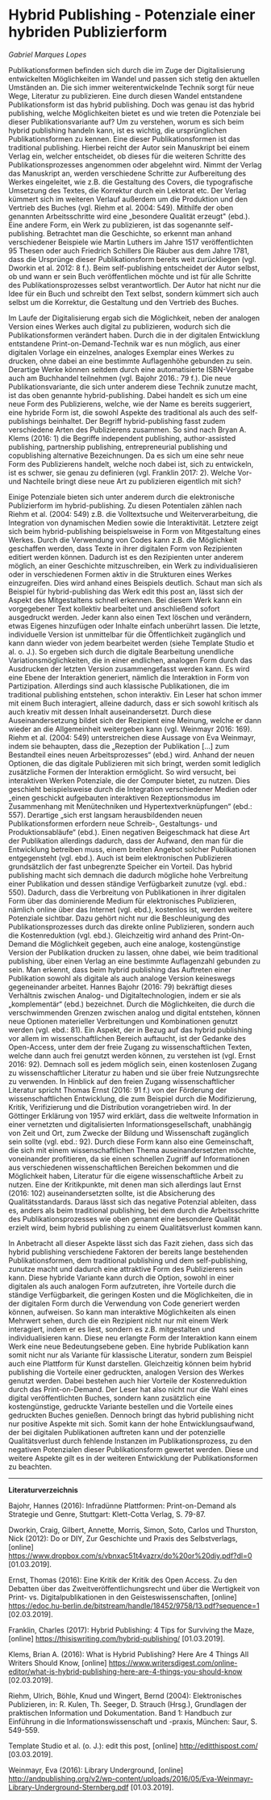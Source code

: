 # Hybrid Publishing - Potenziale einer hybriden Publizierform
*Gabriel Marques Lopes*

Publikationsformen befinden sich durch die im Zuge der Digitalisierung entwickelten Möglichkeiten im Wandel und passen sich stetig den aktuellen Umständen an. Die sich immer weiterentwickelnde Technik sorgt für neue Wege, Literatur zu publizieren. Eine durch diesen Wandel entstandene Publikationsform ist das hybrid publishing. Doch was genau ist das hybrid publishing, welche Möglichkeiten bietet es und wie treten die Potenziale bei dieser Publikationsvariante auf? 
Um zu verstehen, worum es sich beim hybrid publishing handeln kann, ist es wichtig, die ursprünglichen Publikationsformen zu kennen. Eine dieser Publikationsformen ist das traditional publishing. Hierbei reicht der Autor sein Manuskript bei einem Verlag ein, welcher entscheidet, ob dieses für die weiteren Schritte des Publikationsprozesses angenommen oder abgelehnt wird. Nimmt der Verlag das Manuskript an, werden verschiedene Schritte zur Aufbereitung des Werkes eingeleitet, wie z.B. die Gestaltung des Covers, die typografische Umsetzung des Textes, die Korrektur durch ein Lektorat etc. Der Verlag kümmert sich im weiteren Verlauf außerdem um die Produktion und den Vertrieb des Buches (vgl. Riehm et al. 2004: 549). Mithilfe der oben genannten Arbeitsschritte wird eine „besondere Qualität erzeugt" (ebd.). Eine andere Form, ein Werk zu publizieren, ist das sogenannte self-publishing. Betrachtet man die Geschichte, so erkennt man anhand verschiedener Beispiele wie Martin Luthers im Jahre 1517 veröffentlichten 95 Thesen oder auch Friedrich Schillers Die Räuber aus dem Jahre 1781, dass die Ursprünge dieser Publikationsform bereits weit zurückliegen (vgl. Dworkin et al. 2012: 8 f.). Beim self-publishing entscheidet der Autor selbst, ob und wann er sein Buch veröffentlichen möchte und ist für alle Schritte des Publikationsprozesses selbst verantwortlich. Der Autor hat nicht nur die Idee für ein Buch und schreibt den Text selbst, sondern kümmert sich auch selbst um die Korrektur, die Gestaltung und den Vertrieb des Buches.

Im Laufe der Digitalisierung ergab sich die Möglichkeit, neben der analogen Version eines Werkes auch digital zu publizieren, wodurch sich die Publikationsformen verändert haben. Durch die in der digitalen Entwicklung entstandene Print-on-Demand-Technik war es nun möglich, aus einer digitalen Vorlage ein einzelnes, analoges Exemplar eines Werkes zu drucken, ohne dabei an eine bestimmte Auflagenhöhe gebunden zu sein. Derartige Werke können seitdem durch eine automatisierte ISBN-Vergabe auch am Buchhandel teilnehmen (vgl. Bajohr 2016.: 79 f.). Die neue Publikationsvariante, die sich unter anderem diese Technik zunutze macht, ist das oben genannte hybrid-publishing. Dabei handelt es sich um eine neue Form des Publizierens, welche, wie der Name es bereits suggeriert, eine hybride Form ist, die sowohl Aspekte des traditional als auch des self-publishings beinhaltet. Der Begriff hybrid-publishing fasst zudem verschiedene Arten des Publizierens zusammen. So sind nach Bryan A. Klems (2016: 1) die Begriffe independent publishing, author-assisted publishing, partnership publishing, entrepreneurial publishing und copublishing alternative Bezeichnungen. Da es sich um eine sehr neue Form des Publizierens handelt, welche noch dabei ist, sich zu entwickeln, ist es schwer, sie genau zu definieren (vgl. Franklin 2017: 2). Welche Vor- und Nachteile bringt diese neue Art zu publizieren eigentlich mit sich? 

Einige Potenziale bieten sich unter anderem durch die elektronische Publizierform im hybrid-publishing. Zu diesen Potentialen zählen nach Riehm et al. (2004: 549) z.B. die Volltextsuche und Weiterverarbeitung, die Integration von dynamischen Medien sowie die Interaktivität. Letztere zeigt sich beim hybrid-publishing beispielsweise in Form von Mitgestaltung eines Werkes. Durch die Verwendung von Codes kann z.B. die Möglichkeit geschaffen werden, dass Texte in ihrer digitalen Form von Rezipienten editiert werden können. Dadurch ist es den Rezipienten unter anderem möglich, an einer Geschichte mitzuschreiben, ein Werk zu individualisieren oder in verschiedenen Formen aktiv in die Strukturen eines Werkes einzugreifen. Dies wird anhand eines Beispiels deutlich. Schaut man sich als Beispiel für hybrid-publishing das Werk edit this post an, lässt sich der Aspekt des Mitgestaltens schnell erkennen. Bei diesem Werk kann ein vorgegebener Text kollektiv bearbeitet und anschließend sofort ausgedruckt werden. Jeder kann also einen Text löschen und verändern, etwas Eigenes hinzufügen oder Inhalte einfach unberührt lassen. Die letzte, individuelle Version ist unmittelbar für die Öffentlichkeit zugänglich und kann dann wieder von jedem bearbeitet werden (siehe Template Studio et al. o. J.). So ergeben sich durch die digitale Bearbeitung unendliche Variationsmöglichkeiten, die in einer endlichen, analogen Form durch das Ausdrucken der letzten Version zusammengefasst werden kann. Es wird eine Ebene der Interaktion generiert, nämlich die Interaktion in Form von Partizipation. Allerdings sind auch klassische Publikationen, die im traditional publishing entstehen, schon interaktiv. Ein Leser hat schon immer mit einem Buch interagiert, alleine dadurch, dass er sich sowohl kritisch als auch kreativ mit dessen Inhalt auseinandersetzt. Durch diese Auseinandersetzung bildet sich der Rezipient eine Meinung, welche er dann wieder an die Allgemeinheit weitergeben kann (vgl. Weinmayr 2016: 169). Riehm et al. (2004: 549) unterstreichen diese Aussage von Eva Weinmayr, indem sie behaupten, dass die „Rezeption der Publikation [...] zum Bestandteil eines neuen Arbeitsprozesses“ (ebd.) wird. Anhand der neuen Optionen, die das digitale Publizieren mit sich bringt, werden somit lediglich zusätzliche Formen der Interaktion ermöglicht. So wird versucht, bei interaktiven Werken Potenziale, die der Computer bietet, zu nutzen. Dies geschieht beispielsweise durch die Integration verschiedener Medien oder „einen geschickt aufgebauten interaktiven Rezeptionsmodus im Zusammenhang mit Menütechniken und Hypertextverknüpfungen“ (ebd.: 557). Derartige „sich erst langsam herausbildenden neuen Publikationsformen erfordern neue Schreib-, Gestaltungs- und Produktionsabläufe“ (ebd.). Einen negativen Beigeschmack hat diese Art der Publikation allerdings dadurch, dass der Aufwand, den man für die Entwicklung betreiben muss, einem breiten Angebot solcher Publikationen entgegensteht (vgl. ebd.). Auch ist beim elektronischen Publizieren grundsätzlich der fast unbegrenzte Speicher ein Vorteil. Das hybrid publishing macht sich demnach die dadurch mögliche hohe Verbreitung einer Publikation und dessen ständige Verfügbarkeit zunutze (vgl. ebd.: 550). Dadurch, dass die Verbreitung von Publikationen in ihrer digitalen Form über das dominierende Medium für elektronisches Publizieren, nämlich online über das Internet (vgl. ebd.), kostenlos ist, werden weitere Potenziale sichtbar. Dazu gehört nicht nur die Beschleunigung des Publikationsprozesses durch das direkte online Publizieren, sondern auch die Kostenreduktion (vgl. ebd.). Gleichzeitig wird anhand des Print-On-Demand die Möglichkeit gegeben, auch eine analoge, kostengünstige Version der Publikation drucken zu lassen, ohne dabei, wie beim traditional publishing, über einen Verlag an eine bestimmte Auflagenzahl gebunden zu sein. Man erkennt, dass beim hybrid publishing das Auftreten einer Publikation sowohl als digitale als auch analoge Version keineswegs gegeneinander arbeitet. Hannes Bajohr (2016: 79) bekräftigt dieses Verhältnis zwischen Analog- und Digitaltechnologien, indem er sie als „komplementär“ (ebd.) bezeichnet. Durch die Möglichkeiten, die durch die verschwimmenden Grenzen zwischen analog und digital entstehen, können neue Optionen materieller Verbreitungen und Kombinationen genutzt werden (vgl. ebd.: 81). Ein Aspekt, der in Bezug auf das hybrid publishing vor allem im wissenschaftlichen Bereich auftaucht, ist der Gedanke des Open-Access, unter dem der freie Zugang zu wissenschaftlichen Texten, welche dann auch frei genutzt werden können, zu verstehen ist (vgl. Ernst 2016: 92). Demnach soll es jedem möglich sein, einen kostenlosen Zugang zu wissenschaftlicher Literatur zu haben und sie über freie Nutzungsrechte zu verwenden. In Hinblick auf den freien Zugang wissenschaftlicher Literatur spricht Thomas Ernst (2016: 91 f.) von der Förderung der wissenschaftlichen Entwicklung, die zum Beispiel durch die Modifizierung, Kritik, Verifizierung und die Distribution vorangetrieben wird. In der Göttinger Erklärung von 1957 wird erklärt, dass die weltweite Information in einer vernetzten und digitalisierten Informationsgesellschaft, unabhängig von Zeit und Ort, zum Zwecke der Bildung und Wissenschaft zugänglich sein sollte (vgl. ebd.: 92). Durch diese Form kann also eine Gemeinschaft, die sich mit einem wissenschaftlichen Thema auseinandersetzten möchte, voneinander profitieren, da sie einen schnellen Zugriff auf Informationen aus verschiedenen wissenschaftlichen Bereichen bekommen und die Möglichkeit haben, Literatur für die eigene wissenschaftliche Arbeit zu nutzen. Eine der Kritikpunkte, mit denen man sich allerdings laut Ernst (2016: 102) auseinandersetzten sollte, ist die Absicherung des Qualitätsstandards. Daraus lässt sich das negative Potenzial ableiten, dass es, anders als beim traditional publishing, bei dem durch die Arbeitsschritte des Publikationsprozesses wie oben genannt eine besondere Qualität erzielt wird, beim hybrid publishing zu einem Qualitätsverlust kommen kann. 

In Anbetracht all dieser Aspekte lässt sich das Fazit ziehen, dass sich das hybrid publishing verschiedene Faktoren der bereits lange bestehenden Publikationsformen, dem traditional publishing und dem self-publishing, zunutze macht und dadurch eine attraktive Form des Publizierens sein kann. Diese hybride Variante kann durch die Option, sowohl in einer digitalen als auch analogen Form aufzutreten, ihre Vorteile durch die ständige Verfügbarkeit, die geringen Kosten und die Möglichkeiten, die in der digitalen Form durch die Verwendung von Code generiert werden können, aufweisen. So kann man interaktive Möglichkeiten als einen Mehrwert sehen, durch die ein Rezipient nicht nur mit einem Werk interagiert, indem er es liest, sondern es z.B. mitgestalten und individualisieren kann. Diese neu erlangte Form der Interaktion kann einem Werk eine neue Bedeutungsebene geben. Eine hybride Publikation kann somit nicht nur als Variante für klassische Literatur, sondern zum Beispiel auch eine Plattform für Kunst darstellen. Gleichzeitig können beim hybrid publishing die Vorteile einer gedruckten, analogen Version des Werkes genutzt werden. Dabei bestehen auch hier Vorteile der Kostenreduktion durch das Print-on-Demand. Der Leser hat also nicht nur die Wahl eines digital veröffentlichten Buches, sondern kann zusätzlich eine kostengünstige, gedruckte Variante bestellen und die Vorteile eines gedruckten Buches genießen. Dennoch bringt das hybrid publishing nicht nur positive Aspekte mit sich. Somit kann der hohe Entwicklungsaufwand, der bei digitalen Publikationen auftreten kann und der potenzielle Qualitätsverlust durch fehlende Instanzen im Publikationsprozess, zu den negativen Potenzialen dieser Publikationsform gewertet werden. Diese und weitere Aspekte gilt es in der weiteren Entwicklung der Publikationsformen zu beachten.


____
**Literaturverzeichnis**

Bajohr, Hannes (2016): Infradünne Plattformen: Print-on-Demand als Strategie und Genre, Stuttgart: Klett-Cotta Verlag, S. 79-87.

Dworkin, Craig, Gilbert, Annette, Morris, Simon, Soto, Carlos und Thurston, Nick (2012): Do or DIY, Zur Geschichte und Praxis des Selbstverlags, [online] https://www.dropbox.com/s/vbnxac51t4vazrx/do%20or%20diy.pdf?dl=0 [01.03.2019].

Ernst, Thomas (2016): Eine Kritik der Kritik des Open Access. Zu den Debatten über das Zweitveröffentlichungsrecht und über die Wertigkeit von Print- vs. Digitalpublikationen in den Geisteswissenschaften, [online] https://edoc.hu-berlin.de/bitstream/handle/18452/9758/13.pdf?sequence=1 [02.03.2019].

Franklin, Charles (2017): Hybrid Publishing: 4 Tips for Surviving the Maze, [online] https://thisiswriting.com/hybrid-publishing/ [01.03.2019].

Klems, Brian A. (2016): What is Hybrid Publishing? Here Are 4 Things All Writers Should Know, [online] https://www.writersdigest.com/online-editor/what-is-hybrid-publishing-here-are-4-things-you-should-know [02.03.2019].

Riehm, Ulrich, Böhle, Knud und Wingert, Bernd (2004): Elektronisches Publizieren, in: R. Kulen, Th. Seeger, D. Strauch (Hrsg.), Grundlagen der praktischen Information und Dokumentation. Band 1: Handbuch zur Einführung in die Informationswissenschaft und -praxis, München: Saur, S. 549-559.

Template Studio et al. (o. J.): edit this post, [online] http://editthispost.com/ [03.03.2019].

Weinmayr, Eva (2016): Library Underground, [online] http://andpublishing.org/v2/wp-content/uploads/2016/05/Eva-Weinmayr-Library-Underground-Sternberg.pdf [01.03.2019].
